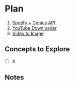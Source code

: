 # Plan

1. [Spotify + Genius API](https://medium.com/swlh/how-to-leverage-spotify-api-genius-lyrics-for-data-science-tasks-in-python-c36cdfb55cf)
2. [YouTube Downloader](https://www.geeksforgeeks.org/pytube-python-library-download-youtube-videos/)
3. [Video to Image](https://stackoverflow.com/questions/33311153/python-extracting-and-saving-video-frames)

## Concepts to Explore
- [ ] X


## Notes
